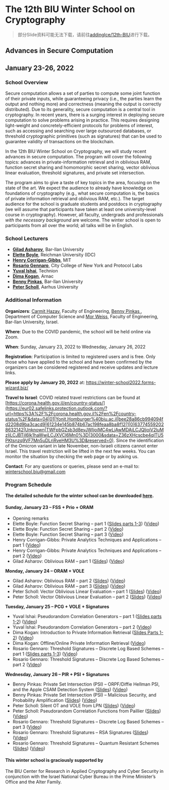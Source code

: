 # The 12th BIU Winter School on Cryptography

> 部分Slide资料可能无法下载，请前往[addingIce/12th-BIU](https://github.com/addingIce/The-12th-BIU-Winter-School-on-Cryptography)进行下载。

## Advances in Secure Computation

## January 23-26, 2022

### **School Overview**

Secure computation allows a set of parties to compute some joint function of their private inputs, while guaranteeing privacy (i.e., the parties learn the output and nothing more) and correctness (meaning the output is correctly distributed). Due to its generality, secure computation is a central tool in cryptography. In recent years, there is a surging interest in deploying secure computation to solve problems arising in practice. This requires designing light-weight and concretely-efficient protocols for problems of interest, such as accessing and searching over large outsourced databases, or threshold cryptographic primitives (such as signatures) that can be used to guarantee validity of transactions on the blockchain. 

In the 12th BIU Winter School on Cryptography, we will study recent advances in secure computation. The program will cover the following topics: advances in private-information retrieval and in oblivious RAM, function secret sharing and homomorphic secret sharing, vector oblivious linear evaluation, threshold signatures, and private set intersection.

The program aims to give a taste of key topics in the area, focusing on the state of the art. We expect the audience to already have knowledge on foundations of cryptography (e.g., what secure computation is, the basics of private information retrieval and oblivious RAM, etc.). The target audience for the school is graduate students and postdocs in cryptography (we will assume that participants have taken at least one university-level course in cryptography). However, all faculty, undergrads and professionals *with the necessary background* are welcome. The winter school is open to participants from all over the world; all talks will be in English.

### **School Lecturers** 

+ [**Gilad Asharov**](https://u.cs.biu.ac.il/~asharog/), Bar-Ilan University
+ **[Elette Boyle](https://cs.idc.ac.il/~elette/)**, Reichman University (IDC)
+ **[Henry Corrigan-Gibbs](https://people.csail.mit.edu/henrycg/)**, MIT
+ **[Rosario Gennaro](https://www-cs.ccny.cuny.edu/~rosario/)**, City College of New York and Protocol Labs
+ **[Yuval Ishai](https://scholar.google.com/citations?user=zc920lAAAAAJ&hl=en)**, Technion
+ [**Dima**](https://cs.stanford.edu/~dkogan/)**[ Kogan](https://cs.stanford.edu/~dkogan/)**, Arnac
+ **[Benny Pinkas](http://www.pinkas.net/)**, Bar-Ilan University
+ **[Peter Scholl](https://pascholl.github.io/)**, Aarhus University

### **Additional Information**

**Organizers**: [Carmit Hazay](http://www.eng.biu.ac.il/hazay/), Faculty of Engineering, [Benny Pinkas ](http://www.pinkas.net/), Department of Computer Science and [Mor Weiss](https://engineering.biu.ac.il/en/node/10016), Faculty of Engineering, Bar-Ilan University, Israel.

**Where**: Due to the COVID pandemic, the school will be held online via Zoom.

**When**: Sunday, January 23, 2022 to Wednesday, January 26, 2022

**Registration**: Participation is limited to registered users and is free. Only those who have applied to the school and have been confirmed by the organizers can be considered registered and receive updates and lecture links. 

**Please apply by January 20, 2022** at: https://winter-school2022.forms-wizard.biz/

**Travel to Israel**: COVID related travel restrictions can be found at [https://corona.health.gov.il/en/country-status/](https://eur02.safelinks.protection.outlook.com/?url=https%3A%2F%2Fcorona.health.gov.il%2Fen%2Fcountry-status%2F&data=04|01|Yonit.Homburger%40biu.ac.il|bee28a86cb994094fd2208d9ba3cacd9|61234e145b874b67ac198feaa8ba8f12|1|0|637745592028632142|Unknown|TWFpbGZsb3d8eyJWIjoiMC4wLjAwMDAiLCJQIjoiV2luMzIiLCJBTiI6Ik1haWwiLCJXVCI6Mn0%3D|3000&sdata=Z36zXHcscbe4qlTU5PKtsnzq9VF7Mn5uDLriRveHM3U%3D&reserved=0). Since the identification of the Omicron variant in late November, non-Israeli citizens cannot enter Israel. This travel restriction will be lifted in the next few weeks. You can monitor the situation by checking the web page or by asking us.

**Contact**: For any questions or queries, please send an e-mail to: [winterschool.biu@gmail.com](mailto:winterschool.biu@gmail.com)

### **Program Schedule**

**The detailed schedule for the winter school can be downloaded [here](http://cyber.biu.ac.il/wp-content/uploads/2021/11/BIUCyberWinterSchool2022Program.pdf).**

#### **Sunday, January 23 – FSS + Prio + ORAM**

+ Opening remarks
+ Elette Boyle: Function Secret Sharing – part 1 ([Slides parts 1-3](http://cyber.biu.ac.il/wp-content/uploads/2021/11/FSS-2022-BIU-WinterSchool_Elette.pdf)) ([Video](https://www.youtube.com/watch?v=fAXlOOs2t88))
+ Elette Boyle: Function Secret Sharing – part 2 ([Video](https://www.youtube.com/watch?v=Zm-MUVve2_w))
+ Elette Boyle: Function Secret Sharing – part 3 ([Video](https://www.youtube.com/watch?v=ORBLeo3lB4U&t=9s))
+ Henry Corrigan-Gibbs: Private Analytics Techniques and Applications – part 1 ([Video](https://www.youtube.com/watch?v=1xu-vVQozRo&list=PL8Vt-7cSFnw1F7bBFws2kWA-7JVFkqKTy&index=4&t=6s))
+ Henry Corrigan-Gibbs: Private Analytics Techniques and Applications – part 2 ([Video](https://www.youtube.com/watch?v=JP9CNjC2iUo&list=PL8Vt-7cSFnw1F7bBFws2kWA-7JVFkqKTy&index=5&t=4s))
+ Gilad Asharov: Oblivious RAM – part 1 ([Slides](http://cyber.biu.ac.il/wp-content/uploads/2021/11/Part1-lowerBoundTreeBased.pdf)) ([Video](https://www.youtube.com/watch?v=2Dhtzyr6KTM&list=PL8Vt-7cSFnw1F7bBFws2kWA-7JVFkqKTy&index=6))

**Monday, January 24 – ORAM + VOLE**

+ Gilad Asharov: Oblivious RAM – part 2 ([Slides](http://cyber.biu.ac.il/wp-content/uploads/2021/11/Part2-oblivious-sorts.pdf)) ([Video](https://www.youtube.com/watch?v=913Syx1Q6AQ&list=PL8Vt-7cSFnw1F7bBFws2kWA-7JVFkqKTy&index=7&t=3s))
+ Gilad Asharov: Oblivious RAM – part 3 ([Slides](http://cyber.biu.ac.il/wp-content/uploads/2021/11/Part3-OptimalConstruction.pdf)) ([Video](https://www.youtube.com/watch?v=caPHoqZhyuk&list=PL8Vt-7cSFnw1F7bBFws2kWA-7JVFkqKTy&index=8&t=992s))
+ Peter Scholl: Vector Oblivious Linear Evaluation – part 1 ([Slides](http://cyber.biu.ac.il/wp-content/uploads/2021/11/Vector_Oblivious_Linear_Evaluation-1.pdf)) ([Video](https://www.youtube.com/watch?v=ZfdXY_oLhSo&list=PL8Vt-7cSFnw1F7bBFws2kWA-7JVFkqKTy&index=9&t=9s))
+ Peter Scholl: Vector Oblivious Linear Evaluation – part 2 ([Slides](http://cyber.biu.ac.il/wp-content/uploads/2021/11/Vector_Oblivious_Linear_Evaluation-2.pdf)) ([Video](https://www.youtube.com/watch?v=i0Y6wdOgRR8&list=PL8Vt-7cSFnw1F7bBFws2kWA-7JVFkqKTy&index=10&t=4s))

**Tuesday, January 25 – PCG + VOLE + Signatures**

+ Yuval Ishai: Pseudorandom Correlation Generators – part 1 ([Slides parts 1-2](http://cyber.biu.ac.il/wp-content/uploads/2021/11/pcg-Yuval_Ishai.pdf)) ([Video](https://www.youtube.com/watch?v=A2jWB6mlUPE&list=PL8Vt-7cSFnw1F7bBFws2kWA-7JVFkqKTy&index=11&t=5s))
+ Yuval Ishai: Pseudorandom Correlation Generators – part 2 ([Video](https://www.youtube.com/watch?v=AkfRu0yYkGU&list=PL8Vt-7cSFnw1F7bBFws2kWA-7JVFkqKTy&index=12&t=3s))
+ Dima Kogan: Introduction to Private Information Retrieval  ([Slides Parts 1-2](http://cyber.biu.ac.il/wp-content/uploads/2021/11/PIR_Dima_Kogan.pdf)) ([Video](https://www.youtube.com/watch?v=JBVP3_PmbsI&list=PL8Vt-7cSFnw1F7bBFws2kWA-7JVFkqKTy&index=13&t=1s))
+ Dima Kogan: Offline/Online Private Information Retrieval ([Video](https://www.youtube.com/watch?v=lk2Ki5cq_fk&list=PL8Vt-7cSFnw1F7bBFws2kWA-7JVFkqKTy&index=14&t=1s))
+ Rosario Gennaro: Threshold Signatures – Discrete Log Based Schemes – part 1 ([Slides parts 1-3](http://cyber.biu.ac.il/wp-content/uploads/2021/11/Threshold_Sinature_Schemes_Rosario_Gennaro.pdf)) ([Video](https://www.youtube.com/watch?v=Tz3-ZBXxraI&list=PL8Vt-7cSFnw1F7bBFws2kWA-7JVFkqKTy&index=15&t=1s))
+ Rosario Gennaro: Threshold Signatures – Discrete Log Based Schemes – part 2 ([Video](https://www.youtube.com/watch?v=VRyHg2FjsoI&list=PL8Vt-7cSFnw1F7bBFws2kWA-7JVFkqKTy&index=16&t=7s))

**Wednesday, January 26 – PIR + PSI + Signatures** 

+ Benny Pinkas: Private Set Intersection (PSI) – ORPF/Diffie Hellman PSI, and the Apple CSAM Detection System ([Slides](http://cyber.biu.ac.il/wp-content/uploads/2022/01/PSI-talk-1.pdf)) ([Video](https://www.youtube.com/watch?v=1bkaE9RodeQ&list=PL8Vt-7cSFnw1F7bBFws2kWA-7JVFkqKTy&index=17&t=1s))
+ Benny Pinkas: Private Set Intersection (PSI) – Malicious Security, and Probability Amplification  ([Slides](http://cyber.biu.ac.il/wp-content/uploads/2021/11/PSI-talk-2-malicious-security.pdf)) ([Video](https://www.youtube.com/watch?v=bNGMvPR563o&list=PL8Vt-7cSFnw1F7bBFws2kWA-7JVFkqKTy&index=18&t=3s))
+ Peter Scholl: Silent OT and VOLE from LPN  ([Slides](http://cyber.biu.ac.il/wp-content/uploads/2021/11/pcg-3.pdf)) ([Video](https://www.youtube.com/watch?v=OxXBa-pUwa4&list=PL8Vt-7cSFnw1F7bBFws2kWA-7JVFkqKTy&index=19))
+ Peter Scholl: Pseudorandom Correlation Functions from Paillier ([Slides](http://cyber.biu.ac.il/wp-content/uploads/2021/11/pcg-4.pdf)) ([Video](https://www.youtube.com/watch?v=TbUQa-bJAHM&list=PL8Vt-7cSFnw1F7bBFws2kWA-7JVFkqKTy&index=20&t=1s))
+ Rosario Gennaro: Threshold Signatures – Discrete Log Based Schemes – part 3 ([Video](https://www.youtube.com/watch?v=shHNvP94IAA&list=PL8Vt-7cSFnw1F7bBFws2kWA-7JVFkqKTy&index=21&t=1s))
+ Rosario Gennaro: Threshold Signatures – RSA Signatures ([Slides](http://cyber.biu.ac.il/wp-content/uploads/2022/01/Threshold_Signatures-RSA.pdf)) ([Video](https://www.youtube.com/watch?v=rz78hRliZDA&list=PL8Vt-7cSFnw1F7bBFws2kWA-7JVFkqKTy&index=22&t=1s))
+ Rosario Gennaro: Threshold Signatures – Quantum Resistant Schemes ([Slides](http://cyber.biu.ac.il/wp-content/uploads/2021/11/Threshold_Signatures-Quantum-Resistant.pdf)) ([Video](https://www.youtube.com/watch?v=sFiyBaODyUA&list=PL8Vt-7cSFnw1F7bBFws2kWA-7JVFkqKTy&index=23))

 

#### **This winter school is graciously supported by**

The BIU Center for Research in Applied Cryptography and Cyber Security in conjunction with the Israel National Cyber Bureau in the Prime Minister’s Office and the Alter Family.
